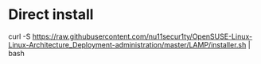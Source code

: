 # Direct install
curl -S https://raw.githubusercontent.com/nu11secur1ty/OpenSUSE-Linux-Linux-Architecture_Deployment-administration/master/LAMP/installer.sh | bash
